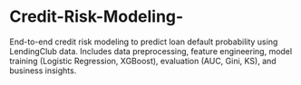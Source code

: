 # Credit-Risk-Modeling-
End-to-end credit risk modeling to predict loan default probability using LendingClub data. Includes data preprocessing, feature engineering, model training (Logistic Regression, XGBoost), evaluation (AUC, Gini, KS), and business insights.
